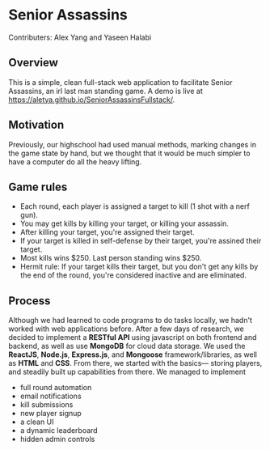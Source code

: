# Senior Assassins
Contributers: Alex Yang and Yaseen Halabi
## Overview
This is a simple, clean full-stack web application to facilitate Senior Assassins, an irl last man standing game. A demo is live at https://aletya.github.io/SeniorAssassinsFullstack/.
## Motivation
Previously, our highschool had used manual methods, marking changes in the game state by hand, but we thought that it would be much simpler to have a computer do all the heavy lifting.
## Game rules
- Each round, each player is assigned a target to kill (1 shot with a nerf gun).
- You may get kills by killing your target, or killing your assassin.
- After killing your target, you're assigned their target.
- If your target is killed in self-defense by their target, you're assined their target.
- Most kills wins $250. Last person standing wins $250.
- Hermit rule: If your target kills their target, but you don't get any kills by the end of the round, you're considered inactive and are eliminated.
## Process
Although we had learned to code programs to do tasks locally, we hadn't worked with web applications before. After a few days of research, we decided to implement a **RESTful API** using javascript on both frontend and backend, as well as use **MongoDB** for cloud data storage. We used the **ReactJS**, **Node.js**, **Express.js**, and **Mongoose** framework/libraries, as well as **HTML** and **CSS**. From there, we started with the basics— storing players, and steadily built up capabilities from there. We managed to implement
- full round automation
- email notifications
- kill submissions
- new player signup
- a clean UI
- a dynamic leaderboard
- hidden admin controls
